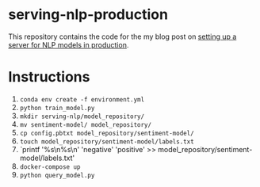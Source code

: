 # serving-nlp-production

This repository contains the code for the my blog post on [setting up a server for NLP models in production](http://anbasile.github.io/posts/serving-ml-models-production/).

# Instructions

1. `conda env create -f environment.yml`
2. `python train_model.py`
3. `mkdir serving-nlp/model_repository/`
4. `mv sentiment-model/ model_repository/`
5. `cp config.pbtxt model_repository/sentiment-model/`
6. `touch model_repository/sentiment-model/labels.txt`
7. `printf '%s\n%s\n' 'negative' 'positive' >> model_repository/sentiment-model/labels.txt'
4. `docker-compose up`
5. `python query_model.py`
